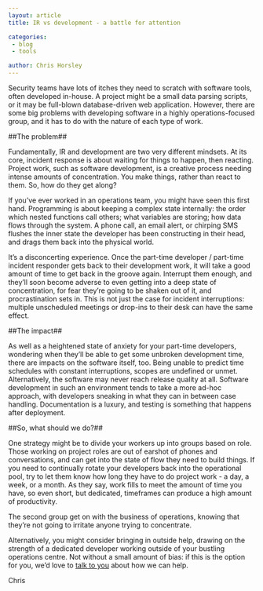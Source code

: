 ```yaml
---
layout: article
title: IR vs development - a battle for attention

categories:
 - blog
 - tools

author: Chris Horsley
---
```

Security teams have lots of itches they need to scratch with software tools, often developed in-house. A project might be a small data parsing scripts, or it may be full-blown database-driven web application.  However, there are some big problems with developing software in a highly operations-focused group, and it has to do with the nature of each type of work.

##The problem##

Fundamentally, IR and development are two very different mindsets. At its core, incident response is about waiting for things to happen, then reacting. Project work, such as software development, is a creative process needing intense amounts of concentration. You make things, rather than react to them. So, how do they get along?

If you’ve ever worked in an operations team, you might have seen this first hand. Programming is about keeping a complex state internally: the order which nested functions call others; what variables are storing; how data flows through the system. A phone call, an email alert, or chirping SMS flushes the inner state the developer has been constructing in their head, and drags them back into the physical world. 

It’s a disconcerting experience. Once the part-time developer / part-time incident responder gets back to their development work, it will take a good amount of time to get back in the groove again. Interrupt them enough, and they’ll soon become adverse to even getting into a deep state of concentration, for fear they’re going to be shaken out of it, and procrastination sets in. This is not just the case for incident interruptions: multiple unscheduled meetings or drop-ins to their desk can have the same effect.

##The impact##

As well as a heightened state of anxiety for your part-time developers, wondering when they’ll be able to get some unbroken development time, there are impacts on the software itself, too. Being unable to predict time schedules with constant interruptions, scopes are undefined or unmet.  Alternatively, the software may never reach release quality at all.  Software development in such an environment tends to take a more ad-hoc approach, with developers sneaking in what they can in between case handling. Documentation is a luxury, and testing is something that happens after deployment.

##So, what should we do?##

One strategy might be to divide your workers up into groups based on role. Those working on project roles are out of earshot of phones and conversations, and can get into the state of flow they need to build things. If you need to continually rotate your developers back into the operational pool, try to let them know how long they have to do project work - a day, a week, or a month. As they say, work fills to meet the amount of time you have, so even short, but dedicated, timeframes can produce a high amount of productivity.

The second group get on with the business of operations, knowing that they’re not going to irritate anyone trying to concentrate.

Alternatively, you might consider bringing in outside help, drawing on the strength of a dedicated developer working outside of your bustling operations centre. Not without a small amount of bias: if this is the option for you, we’d love to <a href="/contact/">talk to you</a> about how we can help.

Chris

